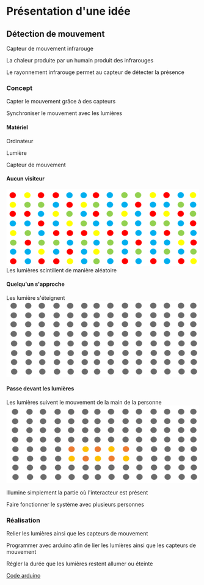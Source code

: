 # Présentation d'une idée
## Détection de mouvement
Capteur de mouvement infrarouge

La chaleur produite par un humain produit des infrarouges

Le rayonnement infrarouge permet au capteur de détecter la présence

### Concept
Capter le mouvement grâce à des capteurs

Synchroniser le mouvement avec les lumières

#### Matériel
Ordinateur

Lumière

Capteur de mouvement

#### Aucun visiteur
![aucun](media/aucun.png)
Les lumières scintillent de manière aléatoire
#### Quelqu'un s'approche 
Les lumière s'éteignent
![arriver](media/arriver.png)
#### Passe devant les lumières
Les lumières suivent le mouvement de la main de la personne
![arriver](media/passe.png)

Illumine simplement la partie où l'interacteur est présent

Faire fonctionner le système avec plusieurs personnes

### Réalisation

Relier les lumières ainsi que les capteurs de mouvement

Programmer avec arduino afin de lier les lumières ainsi que les capteurs de mouvement

Régler la durée que les lumières restent allumer ou éteinte

[Code arduino](https://arduino-france.site/capteur-mouvement/#1)



